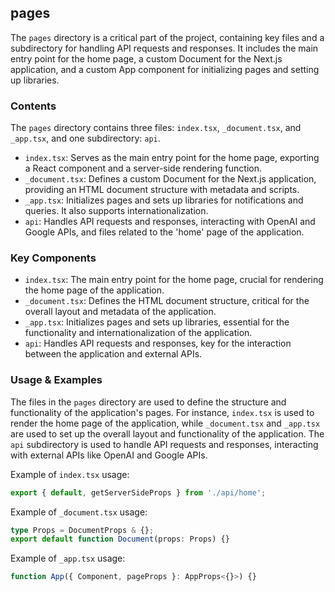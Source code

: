 
## pages
The `pages` directory is a critical part of the project, containing key files and a subdirectory for handling API requests and responses. It includes the main entry point for the home page, a custom Document for the Next.js application, and a custom App component for initializing pages and setting up libraries.

### Contents
The `pages` directory contains three files: `index.tsx`, `_document.tsx`, and `_app.tsx`, and one subdirectory: `api`.

- `index.tsx`: Serves as the main entry point for the home page, exporting a React component and a server-side rendering function.
- `_document.tsx`: Defines a custom Document for the Next.js application, providing an HTML document structure with metadata and scripts.
- `_app.tsx`: Initializes pages and sets up libraries for notifications and queries. It also supports internationalization.
- `api`: Handles API requests and responses, interacting with OpenAI and Google APIs, and files related to the 'home' page of the application.

### Key Components
- `index.tsx`: The main entry point for the home page, crucial for rendering the home page of the application.
- `_document.tsx`: Defines the HTML document structure, critical for the overall layout and metadata of the application.
- `_app.tsx`: Initializes pages and sets up libraries, essential for the functionality and internationalization of the application.
- `api`: Handles API requests and responses, key for the interaction between the application and external APIs.

### Usage & Examples
The files in the `pages` directory are used to define the structure and functionality of the application's pages. For instance, `index.tsx` is used to render the home page of the application, while `_document.tsx` and `_app.tsx` are used to set up the overall layout and functionality of the application. The `api` subdirectory is used to handle API requests and responses, interacting with external APIs like OpenAI and Google APIs.

Example of `index.tsx` usage:
```typescript
export { default, getServerSideProps } from './api/home';
```

Example of `_document.tsx` usage:
```typescript
type Props = DocumentProps & {};
export default function Document(props: Props) {}
```

Example of `_app.tsx` usage:
```typescript
function App({ Component, pageProps }: AppProps<{}>) {}
```
